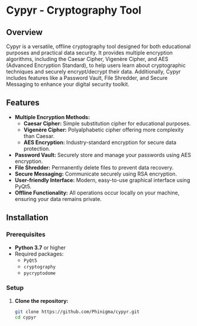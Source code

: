 # Cypyr - Cryptography Tool

## Overview

Cypyr is a versatile, offline cryptography tool designed for both educational purposes and practical data security. It provides multiple encryption algorithms, including the Caesar Cipher, Vigenère Cipher, and AES (Advanced Encryption Standard), to help users learn about cryptographic techniques and securely encrypt/decrypt their data. Additionally, Cypyr includes features like a Password Vault, File Shredder, and Secure Messaging to enhance your digital security toolkit.

## Features

- **Multiple Encryption Methods:**
  - **Caesar Cipher:** Simple substitution cipher for educational purposes.
  - **Vigenère Cipher:** Polyalphabetic cipher offering more complexity than Caesar.
  - **AES Encryption:** Industry-standard encryption for secure data protection.
- **Password Vault:** Securely store and manage your passwords using AES encryption.
- **File Shredder:** Permanently delete files to prevent data recovery.
- **Secure Messaging:** Communicate securely using RSA encryption.
- **User-friendly Interface:** Modern, easy-to-use graphical interface using PyQt5.
- **Offline Functionality:** All operations occur locally on your machine, ensuring your data remains private.

## Installation

### Prerequisites

- **Python 3.7** or higher
- Required packages:
  - `PyQt5`
  - `cryptography`
  - `pycryptodome`

### Setup

1. **Clone the repository:**

   ```bash
   git clone https://github.com/Phinigma/cypyr.git
   cd cypyr
